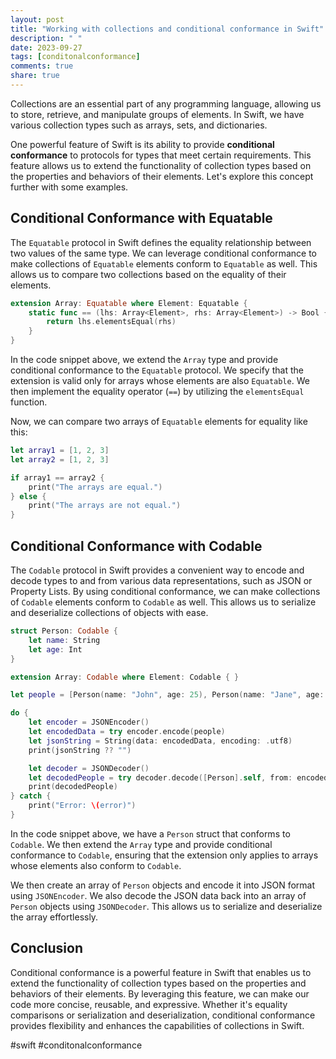 ```yaml
---
layout: post
title: "Working with collections and conditional conformance in Swift"
description: " "
date: 2023-09-27
tags: [conditonalconformance]
comments: true
share: true
---
```


Collections are an essential part of any programming language, allowing us to store, retrieve, and manipulate groups of elements. In Swift, we have various collection types such as arrays, sets, and dictionaries. 

One powerful feature of Swift is its ability to provide **conditional conformance** to protocols for types that meet certain requirements. This feature allows us to extend the functionality of collection types based on the properties and behaviors of their elements. Let's explore this concept further with some examples.

## Conditional Conformance with Equatable

The `Equatable` protocol in Swift defines the equality relationship between two values of the same type. We can leverage conditional conformance to make collections of `Equatable` elements conform to `Equatable` as well. This allows us to compare two collections based on the equality of their elements.

```swift
extension Array: Equatable where Element: Equatable {
    static func == (lhs: Array<Element>, rhs: Array<Element>) -> Bool {
        return lhs.elementsEqual(rhs)
    }
}
```

In the code snippet above, we extend the `Array` type and provide conditional conformance to the `Equatable` protocol. We specify that the extension is valid only for arrays whose elements are also `Equatable`. We then implement the equality operator (`==`) by utilizing the `elementsEqual` function.

Now, we can compare two arrays of `Equatable` elements for equality like this:

```swift
let array1 = [1, 2, 3]
let array2 = [1, 2, 3]

if array1 == array2 {
    print("The arrays are equal.")
} else {
    print("The arrays are not equal.")
}
```

## Conditional Conformance with Codable

The `Codable` protocol in Swift provides a convenient way to encode and decode types to and from various data representations, such as JSON or Property Lists. By using conditional conformance, we can make collections of `Codable` elements conform to `Codable` as well. This allows us to serialize and deserialize collections of objects with ease.

```swift
struct Person: Codable {
    let name: String
    let age: Int
}

extension Array: Codable where Element: Codable { }

let people = [Person(name: "John", age: 25), Person(name: "Jane", age: 30)]

do {
    let encoder = JSONEncoder()
    let encodedData = try encoder.encode(people)
    let jsonString = String(data: encodedData, encoding: .utf8)
    print(jsonString ?? "")

    let decoder = JSONDecoder()
    let decodedPeople = try decoder.decode([Person].self, from: encodedData)
    print(decodedPeople)
} catch {
    print("Error: \(error)")
}
```

In the code snippet above, we have a `Person` struct that conforms to `Codable`. We then extend the `Array` type and provide conditional conformance to `Codable`, ensuring that the extension only applies to arrays whose elements also conform to `Codable`.

We then create an array of `Person` objects and encode it into JSON format using `JSONEncoder`. We also decode the JSON data back into an array of `Person` objects using `JSONDecoder`. This allows us to serialize and deserialize the array effortlessly.

## Conclusion

Conditional conformance is a powerful feature in Swift that enables us to extend the functionality of collection types based on the properties and behaviors of their elements. By leveraging this feature, we can make our code more concise, reusable, and expressive. Whether it's equality comparisons or serialization and deserialization, conditional conformance provides flexibility and enhances the capabilities of collections in Swift.

#swift #conditonalconformance